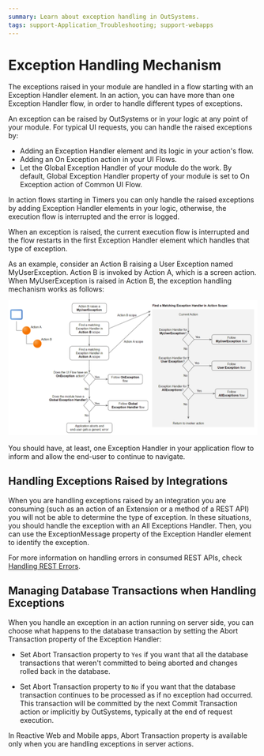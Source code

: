 ```yaml
---
summary: Learn about exception handling in OutSystems.
tags: support-Application_Troubleshooting; support-webapps
---
```


# Exception Handling Mechanism

The exceptions raised in your module are handled in a flow starting with an Exception Handler element. In an action, you can have more than one Exception Handler flow, in order to handle different types of exceptions.

An exception can be raised by OutSystems or in your logic at any point of your module. For typical UI requests, you can handle the raised exceptions by:

* Adding an Exception Handler element and its logic in your action's flow. 
* Adding an On Exception action in your UI Flows. 
* Let the Global Exception Handler of your module do the work. By default, Global Exception Handler property of your module is set to On Exception action of Common UI Flow. 

In action flows starting in Timers you can only handle the raised exceptions by adding Exception Handler elements in your logic, otherwise, the execution flow is interrupted and the error is logged.

When an exception is raised, the current execution flow is interrupted and the flow restarts in the first Exception Handler element which handles that type of exception.

As an example, consider an Action B raising a User Exception named MyUserException. Action B is invoked by Action A, which is a screen action. When MyUserException is raised in Action B, the exception handling mechanism works as follows:

![](images/handling-mechanism.png)

You should have, at least, one Exception Handler in your application flow to inform and allow the end-user to continue to navigate.

## Handling Exceptions Raised by Integrations

When you are handling exceptions raised by an integration you are consuming (such as an action of an Extension or a method of a REST API) you will not be able to determine the type of exception. In these situations, you should handle the exception with an All Exceptions Handler. Then, you can use the ExceptionMessage property of the Exception Handler element to identify the exception.

For more information on handling errors in consumed REST APIs, check [Handling REST Errors](../../../extensibility-and-integration/rest/consume-rest-apis/handling-rest-errors.md).


## Managing Database Transactions when Handling Exceptions

When you handle an exception in an action running on server side, you can choose what happens to the database transaction by setting the Abort Transaction property of the Exception Handler:

* Set Abort Transaction property to `Yes` if you want that all the database transactions that weren't committed to being aborted and changes rolled back in the database.

* Set Abort Transaction property to `No` if you want that the database transaction continues to be processed as if no exception had occurred. This transaction will be committed by the next Commit Transaction action or implicitly by OutSystems, typically at the end of request execution. 

In Reactive Web and Mobile apps, Abort Transaction property is available only when you are handling exceptions in server actions.
